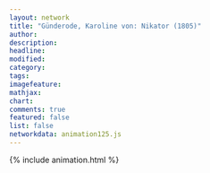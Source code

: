 ```yaml
---
layout: network
title: "Günderode, Karoline von: Nikator (1805)"
author:
description:
headline:
modified:
category:
tags:
imagefeature: 
mathjax: 
chart: 
comments: true
featured: false
list: false
networkdata: animation125.js
---
```

{% include animation.html %}
